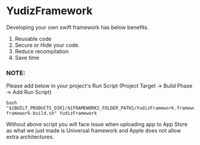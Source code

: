 # YudizFramework
Developing your own swift framework has below benefits.
1. Reusable code 
2. Secure or Hide your code. 
3. Reduce recompilation  
4. Save time 

### NOTE:
Please add below in your project's Run Script (Project Target -> Build Phase -> Add Run Script)
```
bash "${BUILT_PRODUCTS_DIR}/${FRAMEWORKS_FOLDER_PATH}/YudizFramework.framework/ios-framework-build.sh" YudizFramework
```

Without above script you will face issue when uploading app to App Store as what we just made is Universal framework and Apple does not allow extra architectures.
